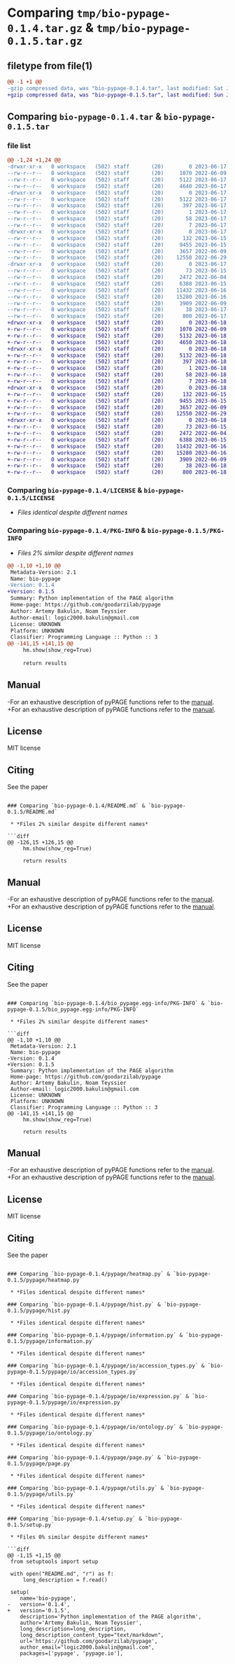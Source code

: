 # Comparing `tmp/bio-pypage-0.1.4.tar.gz` & `tmp/bio-pypage-0.1.5.tar.gz`

## filetype from file(1)

```diff
@@ -1 +1 @@
-gzip compressed data, was "bio-pypage-0.1.4.tar", last modified: Sat Jun 17 06:42:59 2023, max compression
+gzip compressed data, was "bio-pypage-0.1.5.tar", last modified: Sun Jun 18 19:24:01 2023, max compression
```

## Comparing `bio-pypage-0.1.4.tar` & `bio-pypage-0.1.5.tar`

### file list

```diff
@@ -1,24 +1,24 @@
-drwxr-xr-x   0 workspace   (502) staff       (20)        0 2023-06-17 06:42:59.236970 bio-pypage-0.1.4/
--rw-r--r--   0 workspace   (502) staff       (20)     1070 2022-06-09 10:36:48.000000 bio-pypage-0.1.4/LICENSE
--rw-r--r--   0 workspace   (502) staff       (20)     5122 2023-06-17 06:42:59.236567 bio-pypage-0.1.4/PKG-INFO
--rw-r--r--   0 workspace   (502) staff       (20)     4640 2023-06-17 06:35:29.000000 bio-pypage-0.1.4/README.md
-drwxr-xr-x   0 workspace   (502) staff       (20)        0 2023-06-17 06:42:59.227183 bio-pypage-0.1.4/bio_pypage.egg-info/
--rw-r--r--   0 workspace   (502) staff       (20)     5122 2023-06-17 06:42:58.000000 bio-pypage-0.1.4/bio_pypage.egg-info/PKG-INFO
--rw-r--r--   0 workspace   (502) staff       (20)      397 2023-06-17 06:42:59.000000 bio-pypage-0.1.4/bio_pypage.egg-info/SOURCES.txt
--rw-r--r--   0 workspace   (502) staff       (20)        1 2023-06-17 06:42:58.000000 bio-pypage-0.1.4/bio_pypage.egg-info/dependency_links.txt
--rw-r--r--   0 workspace   (502) staff       (20)       58 2023-06-17 06:42:58.000000 bio-pypage-0.1.4/bio_pypage.egg-info/requires.txt
--rw-r--r--   0 workspace   (502) staff       (20)        7 2023-06-17 06:42:59.000000 bio-pypage-0.1.4/bio_pypage.egg-info/top_level.txt
-drwxr-xr-x   0 workspace   (502) staff       (20)        0 2023-06-17 06:42:59.232192 bio-pypage-0.1.4/pypage/
--rw-r--r--   0 workspace   (502) staff       (20)      132 2023-06-15 22:20:27.000000 bio-pypage-0.1.4/pypage/__init__.py
--rw-r--r--   0 workspace   (502) staff       (20)     9455 2023-06-15 14:51:03.000000 bio-pypage-0.1.4/pypage/heatmap.py
--rw-r--r--   0 workspace   (502) staff       (20)     3657 2022-06-09 10:36:48.000000 bio-pypage-0.1.4/pypage/hist.py
--rw-r--r--   0 workspace   (502) staff       (20)    12550 2022-06-29 13:50:11.000000 bio-pypage-0.1.4/pypage/information.py
-drwxr-xr-x   0 workspace   (502) staff       (20)        0 2023-06-17 06:42:59.235338 bio-pypage-0.1.4/pypage/io/
--rw-r--r--   0 workspace   (502) staff       (20)       73 2023-06-15 14:40:59.000000 bio-pypage-0.1.4/pypage/io/__init__.py
--rw-r--r--   0 workspace   (502) staff       (20)     2472 2022-06-04 21:11:51.000000 bio-pypage-0.1.4/pypage/io/accession_types.py
--rw-r--r--   0 workspace   (502) staff       (20)     6388 2023-06-15 19:19:22.000000 bio-pypage-0.1.4/pypage/io/expression.py
--rw-r--r--   0 workspace   (502) staff       (20)    11432 2023-06-16 23:07:24.000000 bio-pypage-0.1.4/pypage/io/ontology.py
--rw-r--r--   0 workspace   (502) staff       (20)    15280 2023-06-16 09:02:29.000000 bio-pypage-0.1.4/pypage/page.py
--rw-r--r--   0 workspace   (502) staff       (20)     3909 2022-06-09 13:50:18.000000 bio-pypage-0.1.4/pypage/utils.py
--rw-r--r--   0 workspace   (502) staff       (20)       38 2023-06-17 06:42:59.237148 bio-pypage-0.1.4/setup.cfg
--rw-r--r--   0 workspace   (502) staff       (20)      800 2023-06-17 06:34:43.000000 bio-pypage-0.1.4/setup.py
+drwxr-xr-x   0 workspace   (502) staff       (20)        0 2023-06-18 19:24:01.390540 bio-pypage-0.1.5/
+-rw-r--r--   0 workspace   (502) staff       (20)     1070 2022-06-09 10:36:48.000000 bio-pypage-0.1.5/LICENSE
+-rw-r--r--   0 workspace   (502) staff       (20)     5132 2023-06-18 19:24:01.390135 bio-pypage-0.1.5/PKG-INFO
+-rw-r--r--   0 workspace   (502) staff       (20)     4650 2023-06-18 19:23:08.000000 bio-pypage-0.1.5/README.md
+drwxr-xr-x   0 workspace   (502) staff       (20)        0 2023-06-18 19:24:01.382065 bio-pypage-0.1.5/bio_pypage.egg-info/
+-rw-r--r--   0 workspace   (502) staff       (20)     5132 2023-06-18 19:24:00.000000 bio-pypage-0.1.5/bio_pypage.egg-info/PKG-INFO
+-rw-r--r--   0 workspace   (502) staff       (20)      397 2023-06-18 19:24:01.000000 bio-pypage-0.1.5/bio_pypage.egg-info/SOURCES.txt
+-rw-r--r--   0 workspace   (502) staff       (20)        1 2023-06-18 19:24:00.000000 bio-pypage-0.1.5/bio_pypage.egg-info/dependency_links.txt
+-rw-r--r--   0 workspace   (502) staff       (20)       58 2023-06-18 19:24:01.000000 bio-pypage-0.1.5/bio_pypage.egg-info/requires.txt
+-rw-r--r--   0 workspace   (502) staff       (20)        7 2023-06-18 19:24:01.000000 bio-pypage-0.1.5/bio_pypage.egg-info/top_level.txt
+drwxr-xr-x   0 workspace   (502) staff       (20)        0 2023-06-18 19:24:01.386624 bio-pypage-0.1.5/pypage/
+-rw-r--r--   0 workspace   (502) staff       (20)      132 2023-06-15 22:20:27.000000 bio-pypage-0.1.5/pypage/__init__.py
+-rw-r--r--   0 workspace   (502) staff       (20)     9455 2023-06-15 14:51:03.000000 bio-pypage-0.1.5/pypage/heatmap.py
+-rw-r--r--   0 workspace   (502) staff       (20)     3657 2022-06-09 10:36:48.000000 bio-pypage-0.1.5/pypage/hist.py
+-rw-r--r--   0 workspace   (502) staff       (20)    12550 2022-06-29 13:50:11.000000 bio-pypage-0.1.5/pypage/information.py
+drwxr-xr-x   0 workspace   (502) staff       (20)        0 2023-06-18 19:24:01.389200 bio-pypage-0.1.5/pypage/io/
+-rw-r--r--   0 workspace   (502) staff       (20)       73 2023-06-15 14:40:59.000000 bio-pypage-0.1.5/pypage/io/__init__.py
+-rw-r--r--   0 workspace   (502) staff       (20)     2472 2022-06-04 21:11:51.000000 bio-pypage-0.1.5/pypage/io/accession_types.py
+-rw-r--r--   0 workspace   (502) staff       (20)     6388 2023-06-15 19:19:22.000000 bio-pypage-0.1.5/pypage/io/expression.py
+-rw-r--r--   0 workspace   (502) staff       (20)    11432 2023-06-16 23:07:24.000000 bio-pypage-0.1.5/pypage/io/ontology.py
+-rw-r--r--   0 workspace   (502) staff       (20)    15280 2023-06-16 09:02:29.000000 bio-pypage-0.1.5/pypage/page.py
+-rw-r--r--   0 workspace   (502) staff       (20)     3909 2022-06-09 13:50:18.000000 bio-pypage-0.1.5/pypage/utils.py
+-rw-r--r--   0 workspace   (502) staff       (20)       38 2023-06-18 19:24:01.390663 bio-pypage-0.1.5/setup.cfg
+-rw-r--r--   0 workspace   (502) staff       (20)      800 2023-06-18 19:23:23.000000 bio-pypage-0.1.5/setup.py
```

### Comparing `bio-pypage-0.1.4/LICENSE` & `bio-pypage-0.1.5/LICENSE`

 * *Files identical despite different names*

### Comparing `bio-pypage-0.1.4/PKG-INFO` & `bio-pypage-0.1.5/PKG-INFO`

 * *Files 2% similar despite different names*

```diff
@@ -1,10 +1,10 @@
 Metadata-Version: 2.1
 Name: bio-pypage
-Version: 0.1.4
+Version: 0.1.5
 Summary: Python implementation of the PAGE algorithm
 Home-page: https://github.com/goodarzilab/pypage
 Author: Artemy Bakulin, Noam Teyssier
 Author-email: logic2000.bakulin@gmail.com
 License: UNKNOWN
 Platform: UNKNOWN
 Classifier: Programming Language :: Python :: 3
@@ -141,15 +141,15 @@
     hm.show(show_reg=True)
     
     return results
 ```
 
 ## Manual
 
-For an exhaustive description of pyPAGE functions refer to the [manual](https://github.com/goodarzilab/pyPAGE/MANUAL.md).
+For an exhaustive description of pyPAGE functions refer to the [manual](https://github.com/goodarzilab/pypage/blob/main/MANUAL.md).
 
 ## License
 MIT license
 
 ## Citing
 See the paper
```

### Comparing `bio-pypage-0.1.4/README.md` & `bio-pypage-0.1.5/README.md`

 * *Files 2% similar despite different names*

```diff
@@ -126,15 +126,15 @@
     hm.show(show_reg=True)
     
     return results
 ```
 
 ## Manual
 
-For an exhaustive description of pyPAGE functions refer to the [manual](https://github.com/goodarzilab/pyPAGE/MANUAL.md).
+For an exhaustive description of pyPAGE functions refer to the [manual](https://github.com/goodarzilab/pypage/blob/main/MANUAL.md).
 
 ## License
 MIT license
 
 ## Citing
 See the paper
```

### Comparing `bio-pypage-0.1.4/bio_pypage.egg-info/PKG-INFO` & `bio-pypage-0.1.5/bio_pypage.egg-info/PKG-INFO`

 * *Files 2% similar despite different names*

```diff
@@ -1,10 +1,10 @@
 Metadata-Version: 2.1
 Name: bio-pypage
-Version: 0.1.4
+Version: 0.1.5
 Summary: Python implementation of the PAGE algorithm
 Home-page: https://github.com/goodarzilab/pypage
 Author: Artemy Bakulin, Noam Teyssier
 Author-email: logic2000.bakulin@gmail.com
 License: UNKNOWN
 Platform: UNKNOWN
 Classifier: Programming Language :: Python :: 3
@@ -141,15 +141,15 @@
     hm.show(show_reg=True)
     
     return results
 ```
 
 ## Manual
 
-For an exhaustive description of pyPAGE functions refer to the [manual](https://github.com/goodarzilab/pyPAGE/MANUAL.md).
+For an exhaustive description of pyPAGE functions refer to the [manual](https://github.com/goodarzilab/pypage/blob/main/MANUAL.md).
 
 ## License
 MIT license
 
 ## Citing
 See the paper
```

### Comparing `bio-pypage-0.1.4/pypage/heatmap.py` & `bio-pypage-0.1.5/pypage/heatmap.py`

 * *Files identical despite different names*

### Comparing `bio-pypage-0.1.4/pypage/hist.py` & `bio-pypage-0.1.5/pypage/hist.py`

 * *Files identical despite different names*

### Comparing `bio-pypage-0.1.4/pypage/information.py` & `bio-pypage-0.1.5/pypage/information.py`

 * *Files identical despite different names*

### Comparing `bio-pypage-0.1.4/pypage/io/accession_types.py` & `bio-pypage-0.1.5/pypage/io/accession_types.py`

 * *Files identical despite different names*

### Comparing `bio-pypage-0.1.4/pypage/io/expression.py` & `bio-pypage-0.1.5/pypage/io/expression.py`

 * *Files identical despite different names*

### Comparing `bio-pypage-0.1.4/pypage/io/ontology.py` & `bio-pypage-0.1.5/pypage/io/ontology.py`

 * *Files identical despite different names*

### Comparing `bio-pypage-0.1.4/pypage/page.py` & `bio-pypage-0.1.5/pypage/page.py`

 * *Files identical despite different names*

### Comparing `bio-pypage-0.1.4/pypage/utils.py` & `bio-pypage-0.1.5/pypage/utils.py`

 * *Files identical despite different names*

### Comparing `bio-pypage-0.1.4/setup.py` & `bio-pypage-0.1.5/setup.py`

 * *Files 0% similar despite different names*

```diff
@@ -1,15 +1,15 @@
 from setuptools import setup
 
 with open("README.md", "r") as f:
     long_description = f.read()
 
 setup(
    name='bio-pypage',
-   version='0.1.4',
+   version='0.1.5',
    description='Python implementation of the PAGE algorithm',
    author='Artemy Bakulin, Noam Teyssier',
    long_description=long_description,
    long_description_content_type="text/markdown",
    url='https://github.com/goodarzilab/pypage',
    author_email="logic2000.bakulin@gmail.com",
    packages=['pypage', 'pypage.io'],
```

